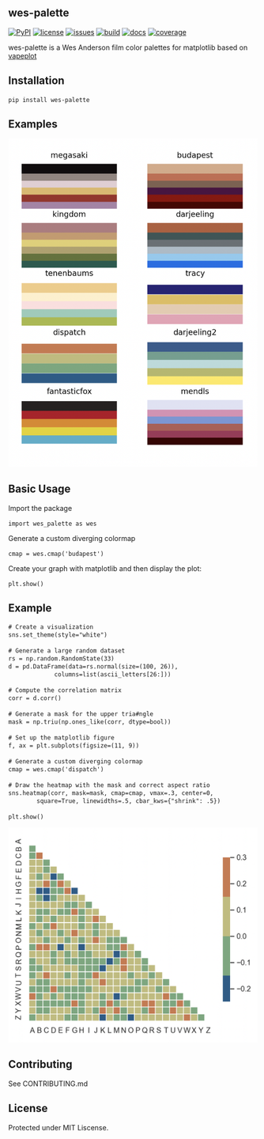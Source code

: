 ## wes-palette

[![PyPI](https://img.shields.io/pypi/v/wes-palette)](https://pypi.org/project/wes-palette/)
[![license](https://img.shields.io/github/license/au2232/wes-palette)](https://github.com/au2232/wes-palette/LICENSE)
[![issues](https://img.shields.io/github/issues/au2232/wes-palette)](https://github.com/au2232/wes-palette/issues)
[![build](https://img.shields.io/github/actions/workflow/status/au2232/wes_palette/build.yml)](https://github.com/au2232/wes_palette/actions/workflows/build.yml)
[![docs](https://img.shields.io/github/actions/workflow/status/au2232/wes-palette/docs.yml?label=docs)](https://ew2664.github.io/wes-palette/)
[![coverage](https://img.shields.io/codecov/c/github/au2232/wes_palette?token=5542beb1-1af8-4185-8340-fda0d36d528a)](https://coveralls.io/github/au2232/wes-palette)



wes-palette is a Wes Anderson film color palettes for matplotlib based on [vapeplot](https://github.com/dantaki/vapeplot)

## Installation

    pip install wes-palette

## Examples

![wes anderson palettes](palettes.png)

## Basic Usage

Import the package
  
    import wes_palette as wes
    
Generate a custom diverging colormap

    cmap = wes.cmap('budapest')
    
Create your graph with matplotlib and then display the plot:
    
    plt.show()

## Example

    # Create a visualization
    sns.set_theme(style="white")

    # Generate a large random dataset
    rs = np.random.RandomState(33)
    d = pd.DataFrame(data=rs.normal(size=(100, 26)),
                 columns=list(ascii_letters[26:]))

    # Compute the correlation matrix
    corr = d.corr()

    # Generate a mask for the upper tria#ngle
    mask = np.triu(np.ones_like(corr, dtype=bool))

    # Set up the matplotlib figure
    f, ax = plt.subplots(figsize=(11, 9))

    # Generate a custom diverging colormap
    cmap = wes.cmap('dispatch')

    # Draw the heatmap with the mask and correct aspect ratio
    sns.heatmap(corr, mask=mask, cmap=cmap, vmax=.3, center=0,
            square=True, linewidths=.5, cbar_kws={"shrink": .5})

    plt.show()
    
![example](examplegraph1.png)

## Contributing

See CONTRIBUTING.md

## License

Protected under MIT Liscense.
